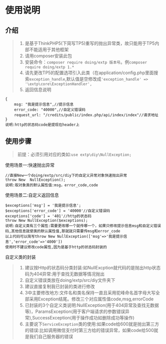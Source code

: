 # 使用说明

## 介绍
> 1.  是基于ThinkPHP5(下简写TP5)重写的抛出异常类，故只能用于TP5内部不能适用于其他框架
> 2.  请用composer安装此包
> 3.  安装命令：`composer require doing/extp 版本号`。例`composer require doing/extp 1.*`
> 4.  请先更改TP5的配置选项引入此类（在application/config.php里面搜索`exception_handle`,默认值是空修改成`'exception_handle' => '\extp\core\ExceptionHandler',`
> 5. 返回信息说明
 ~~~
{ 
     msg: "我是提示信息",//提示信息
     error_code: "40000",//自定义错误码
     request_url: "/credits/public/index.php/api/index/index"//请求地址
 }
 说明:http的状态码code是提现在header上
 ~~~

## 使用步骤

> 前提：必须引用对应的类如:`use extp\diy\NullException;`

使用场景一:快速抛出异常

```
//直接New一个doing/extp/src/diy下的自定义异常对象快速抛出异常
throw New  NullException();  
说明:取对象类的默认属性值:msg，error_code,code
```
使用场景二:自定义返回信息
```
$exceptions['msg'] = '我是提示信息';
$exceptions['error_code'] = '40000'//自定义错误码
exceptions['code'] = '401'//http的状态码
throw New NullException($exceptions);
说明:自定义类有三个属性:需要更改哪一个就传哪一个，如果只修改提示信息msg和自定义错误码,其他信息就使类的默认属性值,那就就只需要传msg和error_code
以上代码可以简写throw New NullException(['msg'=>'我是提示信息','error_code'=>'4000'])
使用时不建议修改code属性,因为是基于http的状态码封装的
```

自定义类的封装

> 1.  建议按Http的状态码分类封装:如NullExcption就代码的是抛出http状态码为404异常:用于查找无数据等情况抛出
> 2.  自定义错误类放在doing/extp/src/diy文件夹下
> 3.  建议直接复制我已封装的类进行修改
> 4.  3中主要修改地方:文件名和类名保持一直且采用驼峰命名首字母大写全部采用Exception结尾。修改三个对应属性值code,msg,errorCode
> 5.  已封装的3个自定义类说明:NullException(用于404异常及查找无数据等)，ParamsException(用于客户端请求的参数错误异常),SuccessException(用于操作成功如删除成功等操作)
>6. 主要说下`ServiceException`类的使用:如果code给600就是抛出第三方的错误:比如调用微信支付时第三方给的错误异常，如果code给500就是我们自己服务器的错误